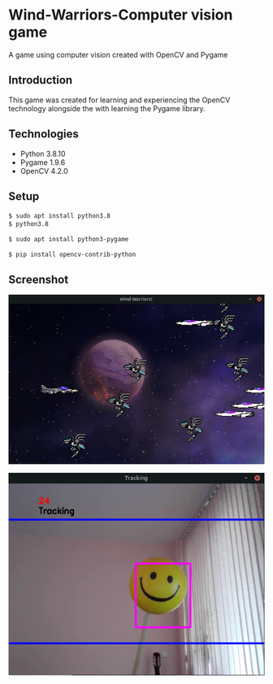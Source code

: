 # Wind-Warriors-Computer vision game

A game using computer vision created with OpenCV and Pygame

## Introduction
This game was created for learning and experiencing the OpenCV technology 
alongside the with learning the Pygame library.

## Technologies
- Python 3.8.10
- Pygame 1.9.6
- OpenCV 4.2.0

## Setup

```
$ sudo apt install python3.8
$ python3.8
```
```
$ sudo apt install python3-pygame
```
```
$ pip install opencv-contrib-python
```

## Screenshot
![Game_screenshot](./Screenshot.png)

![Game_tracking_screenshot](./Screenshot_tracking.png)

